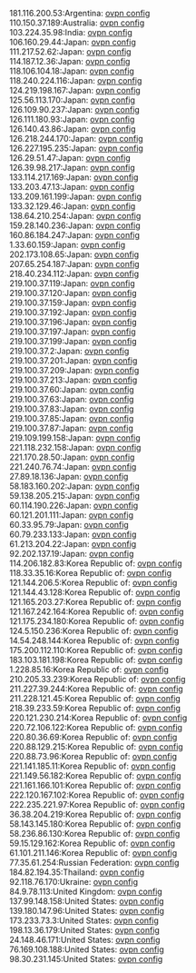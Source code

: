 181.116.200.53:Argentina: [ovpn config](vpn/181_116_200_53.ovpn)  
110.150.37.189:Australia: [ovpn config](vpn/110_150_37_189.ovpn)  
103.224.35.98:India: [ovpn config](vpn/103_224_35_98.ovpn)  
106.160.29.44:Japan: [ovpn config](vpn/106_160_29_44.ovpn)  
111.217.52.62:Japan: [ovpn config](vpn/111_217_52_62.ovpn)  
114.187.12.36:Japan: [ovpn config](vpn/114_187_12_36.ovpn)  
118.106.104.18:Japan: [ovpn config](vpn/118_106_104_18.ovpn)  
118.240.224.116:Japan: [ovpn config](vpn/118_240_224_116.ovpn)  
124.219.198.167:Japan: [ovpn config](vpn/124_219_198_167.ovpn)  
125.56.113.170:Japan: [ovpn config](vpn/125_56_113_170.ovpn)  
126.109.90.237:Japan: [ovpn config](vpn/126_109_90_237.ovpn)  
126.111.180.93:Japan: [ovpn config](vpn/126_111_180_93.ovpn)  
126.140.43.86:Japan: [ovpn config](vpn/126_140_43_86.ovpn)  
126.218.244.170:Japan: [ovpn config](vpn/126_218_244_170.ovpn)  
126.227.195.235:Japan: [ovpn config](vpn/126_227_195_235.ovpn)  
126.29.51.47:Japan: [ovpn config](vpn/126_29_51_47.ovpn)  
126.39.98.217:Japan: [ovpn config](vpn/126_39_98_217.ovpn)  
133.114.217.169:Japan: [ovpn config](vpn/133_114_217_169.ovpn)  
133.203.47.13:Japan: [ovpn config](vpn/133_203_47_13.ovpn)  
133.209.161.199:Japan: [ovpn config](vpn/133_209_161_199.ovpn)  
133.32.129.46:Japan: [ovpn config](vpn/133_32_129_46.ovpn)  
138.64.210.254:Japan: [ovpn config](vpn/138_64_210_254.ovpn)  
159.28.140.236:Japan: [ovpn config](vpn/159_28_140_236.ovpn)  
160.86.184.247:Japan: [ovpn config](vpn/160_86_184_247.ovpn)  
1.33.60.159:Japan: [ovpn config](vpn/1_33_60_159.ovpn)  
202.173.108.65:Japan: [ovpn config](vpn/202_173_108_65.ovpn)  
207.65.254.187:Japan: [ovpn config](vpn/207_65_254_187.ovpn)  
218.40.234.112:Japan: [ovpn config](vpn/218_40_234_112.ovpn)  
219.100.37.119:Japan: [ovpn config](vpn/219_100_37_119.ovpn)  
219.100.37.120:Japan: [ovpn config](vpn/219_100_37_120.ovpn)  
219.100.37.159:Japan: [ovpn config](vpn/219_100_37_159.ovpn)  
219.100.37.192:Japan: [ovpn config](vpn/219_100_37_192.ovpn)  
219.100.37.196:Japan: [ovpn config](vpn/219_100_37_196.ovpn)  
219.100.37.197:Japan: [ovpn config](vpn/219_100_37_197.ovpn)  
219.100.37.199:Japan: [ovpn config](vpn/219_100_37_199.ovpn)  
219.100.37.2:Japan: [ovpn config](vpn/219_100_37_2.ovpn)  
219.100.37.201:Japan: [ovpn config](vpn/219_100_37_201.ovpn)  
219.100.37.209:Japan: [ovpn config](vpn/219_100_37_209.ovpn)  
219.100.37.213:Japan: [ovpn config](vpn/219_100_37_213.ovpn)  
219.100.37.60:Japan: [ovpn config](vpn/219_100_37_60.ovpn)  
219.100.37.63:Japan: [ovpn config](vpn/219_100_37_63.ovpn)  
219.100.37.83:Japan: [ovpn config](vpn/219_100_37_83.ovpn)  
219.100.37.85:Japan: [ovpn config](vpn/219_100_37_85.ovpn)  
219.100.37.87:Japan: [ovpn config](vpn/219_100_37_87.ovpn)  
219.109.199.158:Japan: [ovpn config](vpn/219_109_199_158.ovpn)  
221.118.232.158:Japan: [ovpn config](vpn/221_118_232_158.ovpn)  
221.170.28.50:Japan: [ovpn config](vpn/221_170_28_50.ovpn)  
221.240.76.74:Japan: [ovpn config](vpn/221_240_76_74.ovpn)  
27.89.18.136:Japan: [ovpn config](vpn/27_89_18_136.ovpn)  
58.183.160.202:Japan: [ovpn config](vpn/58_183_160_202.ovpn)  
59.138.205.215:Japan: [ovpn config](vpn/59_138_205_215.ovpn)  
60.114.190.226:Japan: [ovpn config](vpn/60_114_190_226.ovpn)  
60.121.201.111:Japan: [ovpn config](vpn/60_121_201_111.ovpn)  
60.33.95.79:Japan: [ovpn config](vpn/60_33_95_79.ovpn)  
60.79.233.133:Japan: [ovpn config](vpn/60_79_233_133.ovpn)  
61.213.204.22:Japan: [ovpn config](vpn/61_213_204_22.ovpn)  
92.202.137.19:Japan: [ovpn config](vpn/92_202_137_19.ovpn)  
114.206.182.83:Korea Republic of: [ovpn config](vpn/114_206_182_83.ovpn)  
118.33.35.16:Korea Republic of: [ovpn config](vpn/118_33_35_16.ovpn)  
121.144.206.5:Korea Republic of: [ovpn config](vpn/121_144_206_5.ovpn)  
121.144.43.128:Korea Republic of: [ovpn config](vpn/121_144_43_128.ovpn)  
121.165.203.27:Korea Republic of: [ovpn config](vpn/121_165_203_27.ovpn)  
121.167.242.164:Korea Republic of: [ovpn config](vpn/121_167_242_164.ovpn)  
121.175.234.180:Korea Republic of: [ovpn config](vpn/121_175_234_180.ovpn)  
124.5.150.236:Korea Republic of: [ovpn config](vpn/124_5_150_236.ovpn)  
14.54.248.144:Korea Republic of: [ovpn config](vpn/14_54_248_144.ovpn)  
175.200.112.110:Korea Republic of: [ovpn config](vpn/175_200_112_110.ovpn)  
183.103.181.198:Korea Republic of: [ovpn config](vpn/183_103_181_198.ovpn)  
1.228.85.16:Korea Republic of: [ovpn config](vpn/1_228_85_16.ovpn)  
210.205.33.239:Korea Republic of: [ovpn config](vpn/210_205_33_239.ovpn)  
211.227.39.244:Korea Republic of: [ovpn config](vpn/211_227_39_244.ovpn)  
211.228.121.45:Korea Republic of: [ovpn config](vpn/211_228_121_45.ovpn)  
218.39.233.59:Korea Republic of: [ovpn config](vpn/218_39_233_59.ovpn)  
220.121.230.214:Korea Republic of: [ovpn config](vpn/220_121_230_214.ovpn)  
220.72.106.122:Korea Republic of: [ovpn config](vpn/220_72_106_122.ovpn)  
220.80.36.69:Korea Republic of: [ovpn config](vpn/220_80_36_69.ovpn)  
220.88.129.215:Korea Republic of: [ovpn config](vpn/220_88_129_215.ovpn)  
220.88.73.96:Korea Republic of: [ovpn config](vpn/220_88_73_96.ovpn)  
221.141.185.11:Korea Republic of: [ovpn config](vpn/221_141_185_11.ovpn)  
221.149.56.182:Korea Republic of: [ovpn config](vpn/221_149_56_182.ovpn)  
221.161.166.101:Korea Republic of: [ovpn config](vpn/221_161_166_101.ovpn)  
222.120.167.102:Korea Republic of: [ovpn config](vpn/222_120_167_102.ovpn)  
222.235.221.97:Korea Republic of: [ovpn config](vpn/222_235_221_97.ovpn)  
36.38.204.219:Korea Republic of: [ovpn config](vpn/36_38_204_219.ovpn)  
58.143.145.180:Korea Republic of: [ovpn config](vpn/58_143_145_180.ovpn)  
58.236.86.130:Korea Republic of: [ovpn config](vpn/58_236_86_130.ovpn)  
59.15.129.162:Korea Republic of: [ovpn config](vpn/59_15_129_162.ovpn)  
61.101.211.146:Korea Republic of: [ovpn config](vpn/61_101_211_146.ovpn)  
77.35.61.254:Russian Federation: [ovpn config](vpn/77_35_61_254.ovpn)  
184.82.194.35:Thailand: [ovpn config](vpn/184_82_194_35.ovpn)  
92.118.76.170:Ukraine: [ovpn config](vpn/92_118_76_170.ovpn)  
84.9.78.113:United Kingdom: [ovpn config](vpn/84_9_78_113.ovpn)  
137.99.148.158:United States: [ovpn config](vpn/137_99_148_158.ovpn)  
139.180.147.96:United States: [ovpn config](vpn/139_180_147_96.ovpn)  
173.233.73.3:United States: [ovpn config](vpn/173_233_73_3.ovpn)  
198.13.36.179:United States: [ovpn config](vpn/198_13_36_179.ovpn)  
24.148.46.171:United States: [ovpn config](vpn/24_148_46_171.ovpn)  
76.169.108.188:United States: [ovpn config](vpn/76_169_108_188.ovpn)  
98.30.231.145:United States: [ovpn config](vpn/98_30_231_145.ovpn)  
